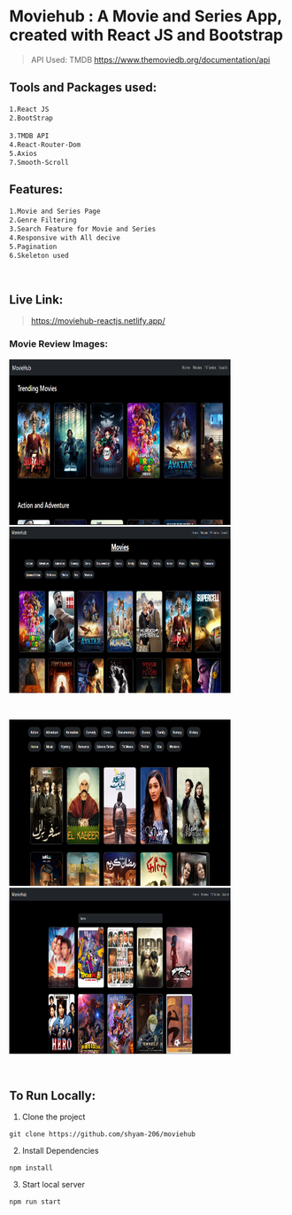 # Moviehub : A Movie and Series App, created with React JS and Bootstrap

>API Used: TMDB https://www.themoviedb.org/documentation/api

## Tools and Packages used:
    1.React JS
    2.BootStrap
    
    3.TMDB API
    4.React-Router-Dom
    5.Axios
    7.Smooth-Scroll

## Features: 
    1.Movie and Series Page
    2.Genre Filtering
    3.Search Feature for Movie and Series
    4.Responsive with All decive
    5.Pagination
    6.Skeleton used
<br>

## Live Link:
>https://moviehub-reactjs.netlify.app/

### Movie Review Images:
<p>
    <img src="https://github.com/shyam-206/moviehub/blob/34429ebca3fb48bba8652897d77d15e4cee64999/assets/moviehub1.png" width="400px" height="300px"/>
    <img src="https://github.com/shyam-206/moviehub/blob/34429ebca3fb48bba8652897d77d15e4cee64999/assets/moviehub2.png" width="400px" height="300px"/>
</p>
<br/>

<p>
    <img src="https://github.com/shyam-206/moviehub/blob/34429ebca3fb48bba8652897d77d15e4cee64999/assets/moviehub3.png" width="400px" height="300px"/>
    <img src="https://github.com/shyam-206/moviehub/blob/34429ebca3fb48bba8652897d77d15e4cee64999/assets/moviehub4.png" width="400px" height="300px"/>
</p>

<br>

## To Run Locally:

1. Clone the project 
````
git clone https://github.com/shyam-206/moviehub
````
2. Install Dependencies
````
npm install
````
3. Start local server
````
npm run start
````
